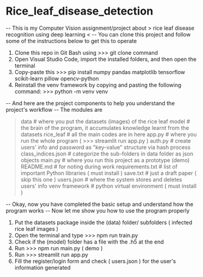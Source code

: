 # Rice_leaf_disease_detection

-- This is my Computer Vision assignment/project about > rice leaf disease recognition using deep learning < 
-- You can clone this project and follow some of the instructions below to get this to operate

1. Clone this repo in Git Bash using   >>> git clone <this-git-repo-url>   command
2. Open Visual Studio Code, import the installed folders, and then open the terminal
3. Copy-paste this  >>> pip install numpy pandas matplotlib tensorflow scikit-learn pillow opencv-python
4. Reinstall the venv framework by copying and pasting the following command:   >>> python -m venv venv



-- And here are the project components to help you understand the project's workflow
-- The modules are


> data                       # where you put the datasets (images) of the rice leaf 
> model                      # the brain of the program, it accumulates knowledge learnt from the datasets
> rice_leaf                  # all the main codes are in here 
app.py                       # where you run the whole program ( >>> streamlit run app.py )
auth.py                      # create users' info and password as "key-value" structure via hash process  
class_indices.json           # categorize the sub-folders in data folder as json objects
main.py                      # where you run this project as a prototype (demo)
README.md                    # for noting during work
requirements.txt             # list of important Python libraries ( must install )
save.txt                     # just a draft paper ( skip this one )
users.json                   # where the system stores and deletes users' info 
> venv framework             # python virtual environment ( must install )



-- Okay, now you have completed the basic setup and understand how the program works
-- Now let me show you how to use the program properly
1. Put the datasets package inside the (data) folder/ subfolders ( infected rice leaf images )
2. Open the terminal and type    >>> npm run train.py
3. Check if the (model) folder has a file with the .h5 at the end
4. Run     >>> npm run main.py ( demo )
5. Run     >>> streamlit run app.py
6. Fill the register/login form and check ( users.json ) for the user's information generated

